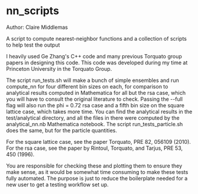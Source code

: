 # nn_scripts

Author: Claire Middlemas

A script to compute nearest-neighbor functions and a collection
of scripts to help test the output

I heavily used Ge Zhang's C++ code and many previous Torquato
group papers in designing this code. This code was developed during my
time at Princeton University in the Torquato Group.

The script run_tests.sh will make a bunch of simple ensembles
and run compute_nn for four different bin sizes on each, for comparison
to analytical results computed in Mathematica for all but the rsa case,
which you will have to consult the original literature to check. Passing
the --full flag will also run the phi = 0.72 rsa case and a fifth
bin size on the square lattice case, which takes more time. You can
find the analytical results in the test/analytical directory,
and all the files in there were computed by the analytical_nn.nb
Mathematica notebook. The script run_tests_particle.sh does the same, but
for the particle quantities.

For the square lattice case, see the paper Torquato, PRE 82, 056109 (2010).
For the rsa case, see the paper by Rintoul, Torquato, and Tarjus, PRE 53, 450 (1996).

You are responsible for checking these and plotting them to ensure they
make sense, as it would be somewhat time consuming to make these
tests fully automated. The purpose is just to reduce the boilerplate needed
for a new user to get a testing workflow set up.
